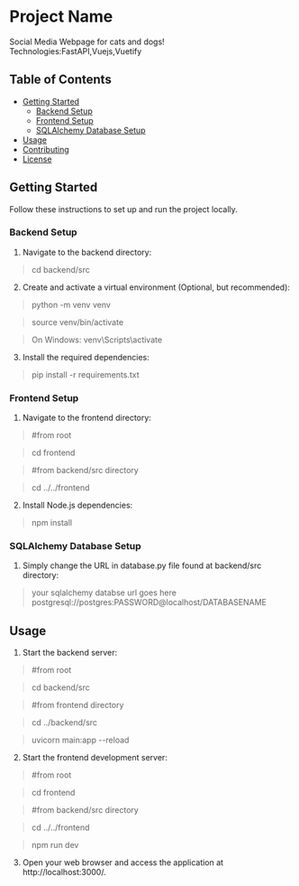 # Project Name

Social Media Webpage for cats and dogs!
Technologies:FastAPI,Vuejs,Vuetify

## Table of Contents
- [Getting Started](#getting-started)
  - [Backend Setup](#backend-setup)
  - [Frontend Setup](#frontend-setup)
  - [SQLAlchemy Database Setup](#sqlalchemy-database-setup)
- [Usage](#usage)
- [Contributing](#contributing)
- [License](#license)

## Getting Started

Follow these instructions to set up and run the project locally.

### Backend Setup

1. Navigate to the backend directory:

>cd backend/src


2. Create and activate a virtual environment (Optional, but recommended):

>python -m venv venv

>source venv/bin/activate

>On Windows: venv\Scripts\activate


3. Install the required dependencies:
>pip install -r requirements.txt


### Frontend Setup

1. Navigate to the frontend directory:

>#from root

>cd frontend

>#from backend/src directory

>cd ../../frontend


2. Install Node.js dependencies:
>npm install

### SQLAlchemy Database Setup

1. Simply change the URL in database.py file found at backend/src directory:
> your sqlalchemy databse url goes here
> postgresql://postgres:PASSWORD@localhost/DATABASENAME


## Usage

1. Start the backend server:

>#from root

>cd backend/src

>#from frontend directory

>cd ../backend/src


>uvicorn main:app --reload


2. Start the frontend development server:
>#from root

>cd frontend

>#from backend/src directory

>cd ../../frontend


>npm run dev


3. Open your web browser and access the application at http://localhost:3000/.


